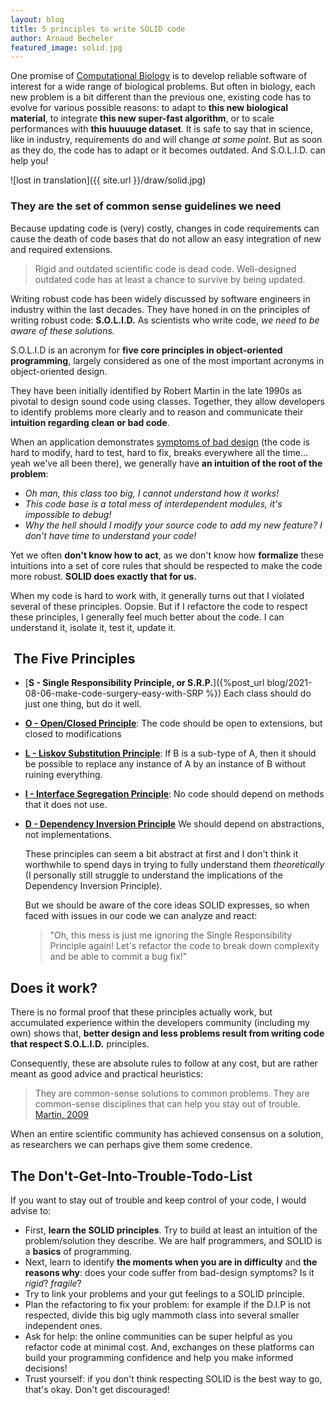 ```yaml
---
layout: blog
title: 5 principles to write SOLID code
author: Arnaud Becheler
featured_image: solid.jpg
---
```


One promise of [Computational Biology](http://www.cbd.cmu.edu/about-us/what-is-computational-biology/)
is to develop reliable software of interest for a wide range of biological problems.
But often in biology, each new problem is a bit different than the previous one,
existing code has to evolve for various possible reasons: to adapt to **this new biological material**,
to integrate **this new super-fast algorithm**, or to scale performances with **this huuuuge dataset**.
It is safe to say that in science, like in industry, requirements do and will change *at some point*.
But as soon as they do, the code has to adapt or it becomes outdated.
And S.O.L.I.D. can help you!

![lost in translation]({{ site.url }}/draw/solid.jpg)

### They are the set of common sense guidelines we need

Because updating code is (very) costly, changes in code requirements can cause the death of
code bases that do not allow an easy integration of new and required extensions.

> Rigid and outdated scientific code is dead code.
> Well-designed outdated code has at least a chance to survive by being updated.

Writing robust code has been widely discussed by software engineers in industry
within the last decades. They have honed in on the principles of writing robust code: **S.O.L.I.D.** As scientists who write code, *we need to be aware of these solutions.*

S.O.L.I.D is an acronym for
**five core principles in object-oriented programming**, largely considered as
one of the most important acronyms in object-oriented design.

They have been initially identified by Robert Martin in the late
1990s as pivotal to design sound code using classes. Together, they
allow developers to identify problems more clearly and to reason and communicate their
**intuition regarding clean or bad code**.

When an application demonstrates [symptoms of bad design]({{site.url}}/pages/under_construction.html)
(the code is hard to modify, hard to test, hard to fix, breaks everywhere all the time... yeah we've all been there), we generally
have **an intuition of the root of the problem**:
 * *Oh man, this class too big, I cannot understand how it works!*
 * *This code base is a total mess of interdependent modules, it's impossible to debug!*
 * *Why the hell should I modify your source code to add my new feature? I don't have time to understand your code!*

Yet we often **don't know how to act**, as we don't know how **formalize** these intuitions
into a set of core rules that should be respected to make the code more robust.
**SOLID does exactly that for us.**

When my code is hard to work with, it generally turns out that I violated several of these
principles. Oopsie. But if I refactore the code to respect these principles,
I generally feel much better about the code. I can understand it, isolate it, test it, update it.

##  The Five Principles
* [**S - Single Responsibility Principle, or S.R.P.**]({%post_url blog/2021-08-06-make-code-surgery-easy-with-SRP %})
  Each class should do just one thing, but do it well.
* [**O - Open/Closed Principle**]({{site.url}}/pages/blog/under_construction.html):
  The code should be open to extensions, but closed to modifications
* [**L - Liskov Substitution Principle**]({{site.url}}/pages/blog/under_construction.html):
  If B is a sub-type of A, then it should be possible to replace any instance of A
  by an instance of B without ruining everything.
* [**I - Interface Segregation Principle**]({{site.url}}/pages/blog/under_construction.html):
  No code should depend on methods that it does not use.
* [**D - Dependency Inversion Principle**]({{site.url}}/pages/blog/under_construction.html)
  We should depend on abstractions, not implementations.

  These principles can seem a bit abstract at first
  and I don't think it worthwhile to spend days in trying to fully understand them *theoretically*
  (I personally still struggle to understand the implications of the Dependency Inversion Principle).

  But we should be aware of the core ideas SOLID expresses, so when faced with issues in our code we can analyze
  and react:

  > "Oh, this mess is just me ignoring the Single Responsibility Principle again!
    Let's refactor the code to break down complexity and be able to commit a bug fix!"


##  Does it work?

There is no formal proof that these principles actually work, but
accumulated experience within the developers community (including my own) shows that,
**better design and less problems result from writing code that respect S.O.L.I.D.** principles.

Consequently, these are absolute rules to follow at any cost, but are
rather meant as good advice and practical heuristics:

> They are common-sense solutions to common problems. They are
common-sense disciplines that can help you stay out of trouble.
[Martin, 2009](https://sites.google.com/site/unclebobconsultingllc/getting-a-solid-start)

When an entire scientific community has achieved consensus on a solution, as researchers we can perhaps give them some credence.

## The Don't-Get-Into-Trouble-Todo-List

If you want to stay out of trouble and keep control of your code, I would advise to:

* First, **learn the SOLID principles**. Try to build at least an intuition
  of the problem/solution they describe. We are half programmers, and SOLID is a
  **basics** of programming.
* Next, learn to identify **the moments when you are in difficulty** and **the reasons why**:
  does your code suffer from bad-design symptoms? Is it *rigid*? *fragile*?
* Try to link your problems and your gut feelings to a SOLID principle.
* Plan the refactoring to fix your problem: for example if the D.I.P is not respected, divide
  this big ugly mammoth class into several smaller independent ones.
* Ask for help: the online communities can be super helpful as you refactor code at minimal cost. And, exchanges on these platforms can build your programming confidence and help you make informed decisions!
* Trust yourself: if you don't think respecting SOLID is the best way to go, that's okay. Don't get discouraged!
